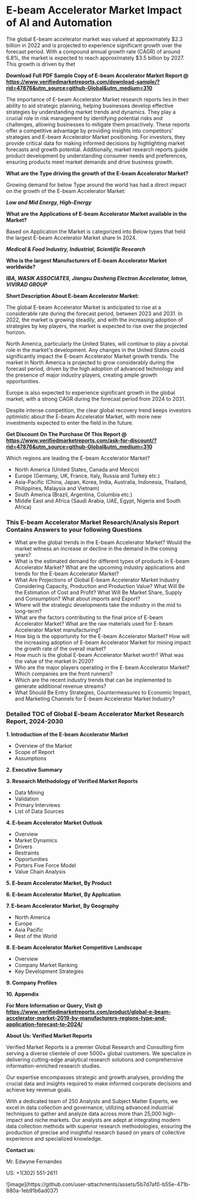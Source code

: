 <h1>E-beam Accelerator Market Impact of AI and Automation</h1><p>The global E-beam accelerator market was valued at approximately $2.3 billion in 2022 and is projected to experience significant growth over the forecast period. With a compound annual growth rate (CAGR) of around 6.8%, the market is expected to reach approximately $3.5 billion by 2027. This growth is driven by thet</p><p id="" class=""><strong>Download Full PDF Sample Copy of E-beam Accelerator Market Report @ <a href="https://www.verifiedmarketreports.com/download-sample/?rid=47876&utm_source=github-Global&utm_medium=310" target="_blank">https://www.verifiedmarketreports.com/download-sample/?rid=47876&utm_source=github-Global&utm_medium=310</a></strong></p><p>The importance of&nbsp;E-beam Accelerator Market research reports lies in their ability to aid strategic planning, helping businesses develop effective strategies by understanding market trends and dynamics. They play a crucial role in risk management by identifying potential risks and challenges, allowing businesses to mitigate them proactively. These reports offer a competitive advantage by providing insights into competitors' strategies and E-beam Accelerator Market positioning. For investors, they provide critical data for making informed decisions by highlighting market forecasts and growth potential. Additionally, market research reports guide product development by understanding consumer needs and preferences, ensuring products meet market demands and drive business growth.</p><p><strong>What are the&nbsp;Type driving the growth of the E-beam Accelerator Market?</strong></p><p id="" class="">Growing demand for below Type around the world has had a direct impact on the growth of the E-beam Accelerator Market:</p><em><strong>Low and Mid Energy, High-Energy</strong></em></p><strong>What are the&nbsp;Applications&nbsp;of E-beam Accelerator Market available in the Market?</strong></p><p id="" class="">Based on Application the Market is categorized into Below types that held the largest E-beam Accelerator Market share In 2024.</p><em><strong>Medical & Food Industry, Industrial, Scientific Research</strong></em></p><strong>Who is the largest Manufacturers of E-beam Accelerator Market worldwide?</strong></p><p><em><strong>IBA, WASIK ASSOCIATES, Jiangsu Dasheng Electron Accelerator, Iotron, VIVIRAD GROUP</strong></em></p><p id="" class=""><strong>Short Description About E-beam Accelerator Market:</strong></p><p>The global E-beam Accelerator Market is anticipated to rise at a considerable rate during the forecast period, between 2023 and 2031. In 2022, the market is growing steadily, and with the increasing adoption of strategies by key players, the market is expected to rise over the projected horizon.</p><p>North America, particularly the United States, will continue to play a pivotal role in the market's development. Any changes in the United States could significantly impact the E-beam Accelerator Market growth trends. The market in North America is projected to grow considerably during the forecast period, driven by the high adoption of advanced technology and the presence of major industry players, creating ample growth opportunities.</p><p>Europe is also expected to experience significant growth in the global market, with a strong CAGR during the forecast period from 2024 to 2031.</p><p>Despite intense competition, the clear global recovery trend keeps investors optimistic about the E-beam Accelerator Market, with more new investments expected to enter the field in the future.</p><p id="" class=""><strong>Get Discount On The Purchase Of This Report @ <a href="https://www.verifiedmarketreports.com/ask-for-discount/?rid=47876&utm_source=github-Global&utm_medium=310" target="_blank">https://www.verifiedmarketreports.com/ask-for-discount/?rid=47876&utm_source=github-Global&utm_medium=310</a></strong></p>Which regions are leading the E-beam Accelerator Market?</p><ul><li>North America (United States, Canada and Mexico)</li><li>Europe (Germany, UK, France, Italy, Russia and Turkey etc.)</li><li>Asia-Pacific (China, Japan, Korea, India, Australia, Indonesia, Thailand, Philippines, Malaysia and Vietnam)</li><li>South America (Brazil, Argentina, Columbia etc.)</li><li>Middle East and Africa (Saudi Arabia, UAE, Egypt, Nigeria and South Africa)</li></ul><h3 id="" class="">This E-beam Accelerator Market Research/Analysis Report Contains Answers to your following Questions</h3><ul><li>What are the global trends in the E-beam Accelerator Market? Would the market witness an increase or decline in the demand in the coming years?</li><li>What is the estimated demand for different types of products in E-beam Accelerator Market? What are the upcoming industry applications and trends for the E-beam Accelerator Market?</li><li>What Are Projections of Global E-beam Accelerator Market Industry Considering Capacity, Production and Production Value? What Will Be the Estimation of Cost and Profit? What Will Be Market Share, Supply and Consumption? What about imports and Export?</li><li>Where will the strategic developments take the industry in the mid to long-term?</li><li>What are the factors contributing to the final price of E-beam Accelerator Market? What are the raw materials used for E-beam Accelerator Market manufacturing?</li><li>How big is the opportunity for the E-beam Accelerator Market? How will the increasing adoption of E-beam Accelerator Market for mining impact the growth rate of the overall market?</li><li>How much is the global E-beam Accelerator Market worth? What was the value of the market In 2020?</li><li>Who are the major players operating in the E-beam Accelerator Market? Which companies are the front runners?</li><li>Which are the recent industry trends that can be implemented to generate additional revenue streams?</li><li>What Should Be Entry Strategies, Countermeasures to Economic Impact, and Marketing Channels for E-beam Accelerator Market Industry?</li></ul><h3 id="" class="">Detailed TOC of Global E-beam Accelerator Market Research Report, 2024-2030</h3><p id="" class=""><strong>1. Introduction of the E-beam Accelerator Market</strong></p><ul><li>Overview of the Market</li><li>Scope of Report</li><li>Assumptions</li></ul><p id="" class=""><strong>2. Executive Summary</strong></p><p id="" class=""><strong>3. Research Methodology of Verified Market Reports</strong></p><ul><li>Data Mining</li><li>Validation</li><li>Primary Interviews</li><li>List of Data Sources</li></ul><p id="" class=""><strong>4. E-beam Accelerator Market Outlook</strong></p><ul><li>Overview</li><li>Market Dynamics</li><li>Drivers</li><li>Restraints</li><li>Opportunities</li><li>Porters Five Force Model</li><li>Value Chain Analysis</li></ul><p id="" class=""><strong>5. E-beam Accelerator Market, By Product</strong></p><p id="" class=""><strong>6. E-beam Accelerator Market, By Application</strong></p><p id="" class=""><strong>7. E-beam Accelerator Market, By Geography</strong></p><ul><li>North America</li><li>Europe</li><li>Asia Pacific</li><li>Rest of the World</li></ul><p id="" class=""><strong>8. E-beam Accelerator Market Competitive Landscape</strong></p><ul><li>Overview</li><li>Company Market Ranking</li><li>Key Development Strategies</li></ul><p id="" class=""><strong>9. Company Profiles</strong></p><p id="" class=""><strong>10. Appendix</strong></p><p id="" class=""><strong>For More Information or Query, Visit @ <a href="https://www.verifiedmarketreports.com/product/global-e-beam-accelerator-market-2019-by-manufacturers-regions-type-and-application-forecast-to-2024/" target="_blank">https://www.verifiedmarketreports.com/product/global-e-beam-accelerator-market-2019-by-manufacturers-regions-type-and-application-forecast-to-2024/</a></strong></p><p id="" class=""><strong>About Us: Verified Market Reports</strong></p><p id="" class="">Verified Market Reports is a premier Global Research and Consulting firm serving a diverse clientele of over 5000+ global customers. We specialize in delivering cutting-edge analytical research solutions and comprehensive information-enriched research studies.</p><p id="" class="">Our expertise encompasses strategic and growth analyses, providing the crucial data and insights required to make informed corporate decisions and achieve key revenue goals.</p><p id="" class="">With a dedicated team of 250 Analysts and Subject Matter Experts, we excel in data collection and governance, utilizing advanced industrial techniques to gather and analyze data across more than 25,000 high-impact and niche markets. Our analysts are adept at integrating modern data collection methods with superior research methodologies, ensuring the production of precise and insightful research based on years of collective experience and specialized knowledge.</p><p id="" class=""><strong>Contact us:</strong></p><p id="" class="">Mr. Edwyne Fernandes</p><p id="" class="">US: +1(302) 551-2611</p>
![image](https://github.com/user-attachments/assets/5b7d7af0-b55e-471b-880a-1eb91b6ad037)
